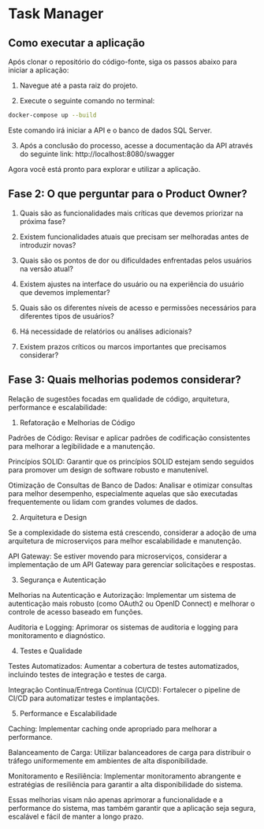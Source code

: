 # Task Manager

## Como executar a aplicação

Após clonar o repositório do código-fonte, siga os passos abaixo para iniciar a aplicação:

1. Navegue até a pasta raiz do projeto.

2. Execute o seguinte comando no terminal:

````bash
docker-compose up --build
````
Este comando irá iniciar a API e o banco de dados SQL Server.

3. Após a conclusão do processo, acesse a documentação da API através do seguinte link:
http://localhost:8080/swagger

Agora você está pronto para explorar e utilizar a aplicação.

## Fase 2: O que perguntar para o Product Owner?

1. Quais são as funcionalidades mais críticas que devemos priorizar na próxima fase?

2. Existem funcionalidades atuais que precisam ser melhoradas antes de introduzir novas?

3. Quais são os pontos de dor ou dificuldades enfrentadas pelos usuários na versão atual?

4. Existem ajustes na interface do usuário ou na experiência do usuário que devemos implementar?

5. Quais são os diferentes níveis de acesso e permissões necessários para diferentes tipos de usuários?

7. Há necessidade de relatórios ou análises adicionais?

8. Existem prazos críticos ou marcos importantes que precisamos considerar?

## Fase 3: Quais melhorias podemos considerar?

Relação de sugestões focadas em qualidade de código, arquitetura, performance e escalabilidade:

1. Refatoração e Melhorias de Código

Padrões de Código: Revisar e aplicar padrões de codificação consistentes para melhorar a legibilidade e a manutenção.

Princípios SOLID: Garantir que os princípios SOLID estejam sendo seguidos para promover um design de software robusto e manutenível.

Otimização de Consultas de Banco de Dados: Analisar e otimizar consultas para melhor desempenho, especialmente aquelas que são executadas frequentemente ou lidam com grandes volumes de dados.

2. Arquitetura e Design

Se a complexidade do sistema está crescendo, considerar a adoção de uma arquitetura de microserviços para melhor escalabilidade e manutenção.

API Gateway: Se estiver movendo para microserviços, considerar a implementação de um API Gateway para gerenciar solicitações e respostas.

3. Segurança e Autenticação

Melhorias na Autenticação e Autorização: Implementar um sistema de autenticação mais robusto (como OAuth2 ou OpenID Connect) e melhorar o controle de acesso baseado em funções.

Auditoria e Logging: Aprimorar os sistemas de auditoria e logging para monitoramento e diagnóstico.

4. Testes e Qualidade

Testes Automatizados: Aumentar a cobertura de testes automatizados, incluindo testes de integração e testes de carga.

Integração Contínua/Entrega Contínua (CI/CD): Fortalecer o pipeline de CI/CD para automatizar testes e implantações.

5. Performance e Escalabilidade

Caching: Implementar caching onde apropriado para melhorar a performance.

Balanceamento de Carga: Utilizar balanceadores de carga para distribuir o tráfego uniformemente em ambientes de alta disponibilidade.

Monitoramento e Resiliência: Implementar monitoramento abrangente e estratégias de resiliência para garantir a alta disponibilidade do sistema.

Essas melhorias visam não apenas aprimorar a funcionalidade e a performance do sistema, mas também garantir que a aplicação seja segura, escalável e fácil de manter a longo prazo.



